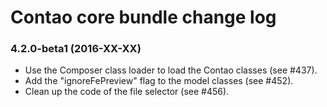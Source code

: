 # Contao core bundle change log

### 4.2.0-beta1 (2016-XX-XX)

 * Use the Composer class loader to load the Contao classes (see #437).
 * Add the "ignoreFePreview" flag to the model classes (see #452).
 * Clean up the code of the file selector (see #456).
